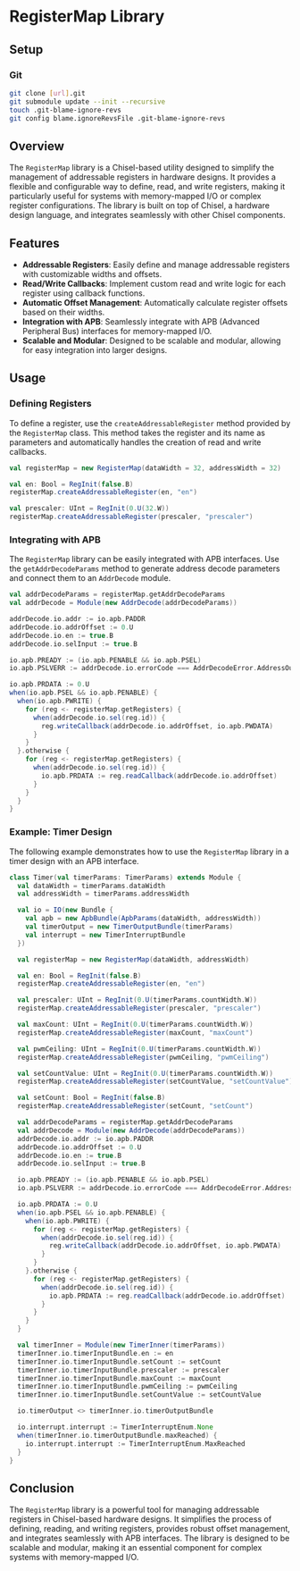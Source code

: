 # RegisterMap Library

## Setup

### Git 

```bash
git clone [url].git
git submodule update --init --recursive
touch .git-blame-ignore-revs
git config blame.ignoreRevsFile .git-blame-ignore-revs
``` 

## Overview

The `RegisterMap` library is a Chisel-based utility designed to simplify the management of addressable registers in hardware designs. It provides a flexible and configurable way to define, read, and write registers, making it particularly useful for systems with memory-mapped I/O or complex register configurations. The library is built on top of Chisel, a hardware design language, and integrates seamlessly with other Chisel components.

## Features

- **Addressable Registers**: Easily define and manage addressable registers with customizable widths and offsets.
- **Read/Write Callbacks**: Implement custom read and write logic for each register using callback functions.
- **Automatic Offset Management**: Automatically calculate register offsets based on their widths.
- **Integration with APB**: Seamlessly integrate with APB (Advanced Peripheral Bus) interfaces for memory-mapped I/O.
- **Scalable and Modular**: Designed to be scalable and modular, allowing for easy integration into larger designs.

## Usage

### Defining Registers

To define a register, use the `createAddressableRegister` method provided by the `RegisterMap` class. This method takes the register and its name as parameters and automatically handles the creation of read and write callbacks.

```scala
val registerMap = new RegisterMap(dataWidth = 32, addressWidth = 32)

val en: Bool = RegInit(false.B)
registerMap.createAddressableRegister(en, "en")

val prescaler: UInt = RegInit(0.U(32.W))
registerMap.createAddressableRegister(prescaler, "prescaler")
```

### Integrating with APB

The `RegisterMap` library can be easily integrated with APB interfaces. Use the `getAddrDecodeParams` method to generate address decode parameters and connect them to an `AddrDecode` module.

```scala
val addrDecodeParams = registerMap.getAddrDecodeParams
val addrDecode = Module(new AddrDecode(addrDecodeParams))

addrDecode.io.addr := io.apb.PADDR
addrDecode.io.addrOffset := 0.U
addrDecode.io.en := true.B
addrDecode.io.selInput := true.B

io.apb.PREADY := (io.apb.PENABLE && io.apb.PSEL)
io.apb.PSLVERR := addrDecode.io.errorCode === AddrDecodeError.AddressOutOfRange

io.apb.PRDATA := 0.U
when(io.apb.PSEL && io.apb.PENABLE) {
  when(io.apb.PWRITE) {
    for (reg <- registerMap.getRegisters) {
      when(addrDecode.io.sel(reg.id)) {
        reg.writeCallback(addrDecode.io.addrOffset, io.apb.PWDATA)
      }
    }
  }.otherwise {
    for (reg <- registerMap.getRegisters) {
      when(addrDecode.io.sel(reg.id)) {
        io.apb.PRDATA := reg.readCallback(addrDecode.io.addrOffset)
      }
    }
  }
}
```

### Example: Timer Design

The following example demonstrates how to use the `RegisterMap` library in a timer design with an APB interface.

```scala
class Timer(val timerParams: TimerParams) extends Module {
  val dataWidth = timerParams.dataWidth
  val addressWidth = timerParams.addressWidth

  val io = IO(new Bundle {
    val apb = new ApbBundle(ApbParams(dataWidth, addressWidth))
    val timerOutput = new TimerOutputBundle(timerParams)
    val interrupt = new TimerInterruptBundle
  })

  val registerMap = new RegisterMap(dataWidth, addressWidth)

  val en: Bool = RegInit(false.B)
  registerMap.createAddressableRegister(en, "en")

  val prescaler: UInt = RegInit(0.U(timerParams.countWidth.W))
  registerMap.createAddressableRegister(prescaler, "prescaler")

  val maxCount: UInt = RegInit(0.U(timerParams.countWidth.W))
  registerMap.createAddressableRegister(maxCount, "maxCount")

  val pwmCeiling: UInt = RegInit(0.U(timerParams.countWidth.W))
  registerMap.createAddressableRegister(pwmCeiling, "pwmCeiling")

  val setCountValue: UInt = RegInit(0.U(timerParams.countWidth.W))
  registerMap.createAddressableRegister(setCountValue, "setCountValue")

  val setCount: Bool = RegInit(false.B)
  registerMap.createAddressableRegister(setCount, "setCount")

  val addrDecodeParams = registerMap.getAddrDecodeParams
  val addrDecode = Module(new AddrDecode(addrDecodeParams))
  addrDecode.io.addr := io.apb.PADDR
  addrDecode.io.addrOffset := 0.U
  addrDecode.io.en := true.B
  addrDecode.io.selInput := true.B

  io.apb.PREADY := (io.apb.PENABLE && io.apb.PSEL)
  io.apb.PSLVERR := addrDecode.io.errorCode === AddrDecodeError.AddressOutOfRange

  io.apb.PRDATA := 0.U
  when(io.apb.PSEL && io.apb.PENABLE) {
    when(io.apb.PWRITE) {
      for (reg <- registerMap.getRegisters) {
        when(addrDecode.io.sel(reg.id)) {
          reg.writeCallback(addrDecode.io.addrOffset, io.apb.PWDATA)
        }
      }
    }.otherwise {
      for (reg <- registerMap.getRegisters) {
        when(addrDecode.io.sel(reg.id)) {
          io.apb.PRDATA := reg.readCallback(addrDecode.io.addrOffset)
        }
      }
    }
  }

  val timerInner = Module(new TimerInner(timerParams))
  timerInner.io.timerInputBundle.en := en
  timerInner.io.timerInputBundle.setCount := setCount
  timerInner.io.timerInputBundle.prescaler := prescaler
  timerInner.io.timerInputBundle.maxCount := maxCount
  timerInner.io.timerInputBundle.pwmCeiling := pwmCeiling
  timerInner.io.timerInputBundle.setCountValue := setCountValue

  io.timerOutput <> timerInner.io.timerOutputBundle

  io.interrupt.interrupt := TimerInterruptEnum.None
  when(timerInner.io.timerOutputBundle.maxReached) {
    io.interrupt.interrupt := TimerInterruptEnum.MaxReached
  }
}
```

## Conclusion

The `RegisterMap` library is a powerful tool for managing addressable registers in Chisel-based hardware designs. It simplifies the process of defining, reading, and writing registers, provides robust offset management, and integrates seamlessly with APB interfaces. The library is designed to be scalable and modular, making it an essential component for complex systems with memory-mapped I/O.